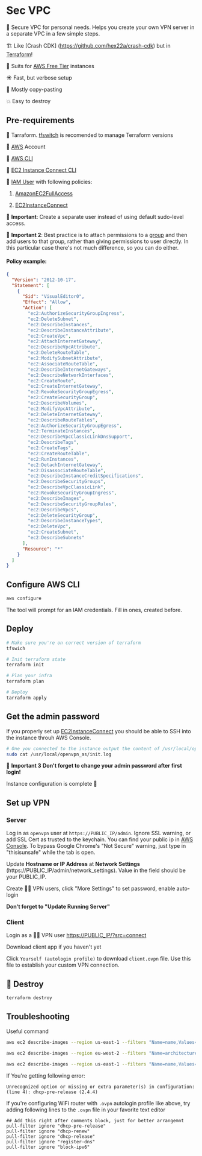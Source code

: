 # Sec VPC

🔐 Secure VPC for personal needs. Helps you create your own VPN server in a separate VPC in a few simple steps. 

🏗 Like [Crash CDK] (https://github.com/hex22a/crash-cdk) but in [Terraform](https://www.terraform.io/)!

💸 Suits for [AWS Free Tier](https://aws.amazon.com/free/) instances

☀️ Fast, but verbose setup

👯‍ Mostly copy-pasting 

💥 Easy to destroy

## Pre-requirements

🚜 Tarraform. [tfswitch](https://github.com/warrensbox/terraform-switcher) is recomended to manage Terraform versions

🧾 [AWS](https://aws.amazon.com/) Account

🚜 [AWS CLI](https://docs.aws.amazon.com/cli/latest/userguide/cli-chap-install.html)

🔌 [EC2 Instance Connect CLI](https://docs.aws.amazon.com/AWSEC2/latest/UserGuide/ec2-instance-connect-set-up.html#ec2-instance-connect-install-eic-CLI)

🤖 [IAM User](https://console.aws.amazon.com/iam/home#/users) with following policies:

1. [AmazonEC2FullAccess](https://console.aws.amazon.com/iam/home#/policies/arn:aws:iam::aws:policy/AmazonEC2FullAccess$serviceLevelSummary)

3. [EC2InstanceConnect](https://console.aws.amazon.com/iam/home#/policies/arn:aws:iam::aws:policy/EC2InstanceConnect$serviceLevelSummary)

💭 **Important**: Create a separate user instead of using default sudo-level access.

💭 **Important 2**: Best practice is to attach permissions to a [group](https://console.aws.amazon.com/iam/home#/groups) and then add users to that group, rather than giving permissions to user directly. In this particular case there's not much difference, so you can do either.


#### Policy example:

```json
{
  "Version": "2012-10-17",
  "Statement": [
    {
      "Sid": "VisualEditor0",
      "Effect": "Allow",
      "Action": [
        "ec2:AuthorizeSecurityGroupIngress",
        "ec2:DeleteSubnet",
        "ec2:DescribeInstances",
        "ec2:DescribeInstanceAttribute",
        "ec2:CreateVpc",
        "ec2:AttachInternetGateway",
        "ec2:DescribeVpcAttribute",
        "ec2:DeleteRouteTable",
        "ec2:ModifySubnetAttribute",
        "ec2:AssociateRouteTable",
        "ec2:DescribeInternetGateways",
        "ec2:DescribeNetworkInterfaces",
        "ec2:CreateRoute",
        "ec2:CreateInternetGateway",
        "ec2:RevokeSecurityGroupEgress",
        "ec2:CreateSecurityGroup",
        "ec2:DescribeVolumes",
        "ec2:ModifyVpcAttribute",
        "ec2:DeleteInternetGateway",
        "ec2:DescribeRouteTables",
        "ec2:AuthorizeSecurityGroupEgress",
        "ec2:TerminateInstances",
        "ec2:DescribeVpcClassicLinkDnsSupport",
        "ec2:DescribeTags",
        "ec2:CreateTags",
        "ec2:CreateRouteTable",
        "ec2:RunInstances",
        "ec2:DetachInternetGateway",
        "ec2:DisassociateRouteTable",
        "ec2:DescribeInstanceCreditSpecifications",
        "ec2:DescribeSecurityGroups",
        "ec2:DescribeVpcClassicLink",
        "ec2:RevokeSecurityGroupIngress",
        "ec2:DescribeImages",
        "ec2:DescribeSecurityGroupRules",
        "ec2:DescribeVpcs",
        "ec2:DeleteSecurityGroup",
        "ec2:DescribeInstanceTypes",
        "ec2:DeleteVpc",
        "ec2:CreateSubnet",
        "ec2:DescribeSubnets"
      ],
      "Resource": "*"
    }
  ]
}
```


## Configure AWS CLI

```bash
aws configure
```

The tool will prompt for an IAM credentials. Fill in ones, created before.

## Deploy

```bash
# Make sure you're on correct version of terraform
tfswich

# Init terraform state
terraform init

# Plan your infra
terraform plan

# Deploy
tarraform apply
```

## Get the admin password

If you properly set up [EC2InstanceConnect](https://console.aws.amazon.com/iam/home#/policies/arn:aws:iam::aws:policy/EC2InstanceConnect$serviceLevelSummary) you should be able to SSH into the instance throuh AWS Console.

```bash
# One you connected to the instance output the content of /usr/local/openvpn_as/init.log and look for openvpn default superuser password
sudo cat /usr/local/openvpn_as/init.log
```

💭 **Important 3**
__Don't forget to change your admin password after first login!__

Instance configuration is complete 🎉

## Set up VPN

### Server

Log in as  `openvpn` user at `https://PUBLIC_IP/admin`. Ignore SSL warning, or add SSL Cert as trusted to the keychain. You can find your public ip in [AWS Console](https://console.aws.amazon.com/). To bypass Google Chrome's "Not Secure" warning, just type in "thisisunsafe" while the tab is open. 

Update __Hostname or IP Address__ at __Network Settings__ (https://PUBLIC_IP/admin/network_settings). Value in the field should be your PUBLIC_IP.

Create 👩‍💻 VPN users, click "More Settings" to set password, enable auto-login

__Don't forget to "Update Running Server"__

### Client

Login as a 👩‍💻 VPN user [https://PUBLIC_IP/?src=connect](https://PUBLIC_IP/?src=connect)

Download client app if you haven't yet

Click `Yourself (autologin profile)` to download `client.ovpn` file. Use this file to establish your custom VPN connection.

## 🚨 Destroy

```bash
terraform destroy
```

## Troubleshooting

Useful command

```bash
aws ec2 describe-images --region us-east-1 --filters "Name=name,Values=*24.04*" "Name=architecture,Values=x86_64" --owners 099720109477 --max-items 10
```

```bash
aws ec2 describe-images --region eu-west-2 --filters "Name=architecture,Values=x86_64" "Name=root-device-type,Values=ebs" "Name=virtualization-type,Values=hvm" "Name=name,Values=*al2023*" --query 'sort_by(Images, &CreationDate)[-1].[ImageId, Name, CreationDate]' --owners 137112412989 --max-items 10
```

```bash
aws ec2 describe-images --region us-east-1 --filters "Name=name,Values=RHEL-9.4.0_HVM-*-x86_64-*-GP3" "Name=architecture,Values=x86_64" "Name=root-device-type,Values=ebs" "Name=virtualization-type,Values=hvm" --owners 309956199498 --max-items 10
```


If You're getting following error:
```
Unrecognized option or missing or extra parameter(s) in configuration: (line 4): dhcp-pre-release (2.4.4)
``` 

If you're configuring WiFi router with `.ovpn` autologin profile like above, try adding following lines to the `.ovpn` file in your favorite text editor

```
## Add this right after comments block, just for better arrangemnt
pull-filter ignore "dhcp-pre-release"
pull-filter ignore "dhcp-renew"
pull-filter ignore "dhcp-release"
pull-filter ignore "register-dns"
pull-filter ignore "block-ipv6"
```

